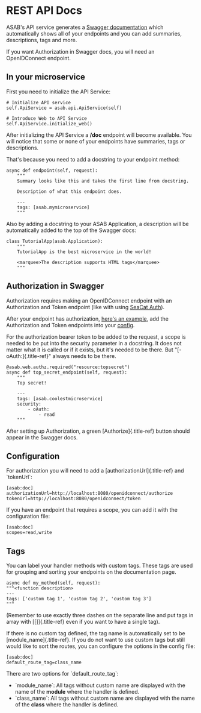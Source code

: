 REST API Docs
=============

ASAB\'s API service generates a [Swagger
documentation](https://swagger.io/specification) which automatically
shows all of your endpoints and you can add summaries, descriptions,
tags and more.

If you want Authorization in Swagger docs, you will need an
OpenIDConnect endpoint.

In your microservice
--------------------

First you need to initialize the API Service:

``` {.python}
# Initialize API service
self.ApiService = asab.api.ApiService(self)

# Introduce Web to API Service
self.ApiService.initialize_web()
```

After initializing the API Service a **/doc** endpoint will become
available. You will notice that some or none of your endpoints have
summaries, tags or descriptions.

That\'s because you need to add a docstring to your endpoint method:

``` {.python}
async def endpoint(self, request):
    """
    Summary looks like this and takes the first line from docstring.

    Description of what this endpoint does.

    ---
    tags: [asab.mymicroservice]
    """
```

Also by adding a docstring to your ASAB Application, a description will
be automatically added to the top of the Swagger docs:

``` {.python}
class TutorialApp(asab.Application):
    """
    TutorialApp is the best microservice in the world!

    <marquee>The description supports HTML tags</marquee>
    """
```

Authorization in Swagger
------------------------

Authorization requires making an OpenIDConnect endpoint with an
Authorization and Token endpoint (like with using [SeaCat
Auth](https://github.com/TeskaLabs/seacat-auth)).

After your endpoint has authorization, [here\'s an
example](https://github.com/TeskaLabs/asab/blob/master/examples/web-authz-userinfo.py),
add the Authorization and Token endpoints into your
[config](#configuration).

For the authorization bearer token to be added to the request, a scope
is needed to be put into the security parameter in a docstring. It does
not matter what it is called or if it exists, but it\'s needed to be
there. But \"[- oAuth:]{.title-ref}\" always needs to be there.

``` {.python}
@asab.web.authz.required("resource:topsecret")
async def top_secret_endpoint(self, request):
    """
    Top secret!

    ---
    tags: [asab.coolestmicroservice]
    security:
        - oAuth:
            - read
    """
```

After setting up Authorization, a green [Authorize]{.title-ref} button
should appear in the Swagger docs.

Configuration
-------------

For authorization you will need to add a [authorizationUrl]{.title-ref}
and \`tokenUrl\`:

``` {.ini}
[asab:doc]
authorizationUrl=http://localhost:8080/openidconnect/authorize
tokenUrl=http://localhost:8080/openidconnect/token
```

If you have an endpoint that requires a scope, you can add it with the
configuration file:

``` {.ini}
[asab:doc]
scopes=read,write
```

Tags
----

You can label your handler methods with custom tags. These tags are used
for grouping and sorting your endpoints on the documentation page.

``` {.python}
async def my_method(self, request):
"""<function description>
---
tags: ['custom tag 1', 'custom tag 2', 'custom tag 3']
"""
```

(Remember to use exactly three dashes on the separate line and put tags
in array with [\[\]]{.title-ref} even if you want to have a single tag).

If there is no custom tag defined, the tag name is automatically set to
be [module\_name]{.title-ref}. If you do not want to use custom tags but
still would like to sort the routes, you can configure the options in
the config file:

``` {.ini}
[asab:doc]
default_route_tag=class_name
```

There are two options for \`default\_route\_tag\`:

-   \`module\_name\`: All tags without custom name are displayed with
    the name of the **module** where the handler is defined.
-   \`class\_name\`: All tags without custom name are displayed with the
    name of the **class** where the handler is defined.
